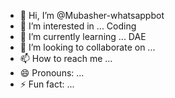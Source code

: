 - 👋 Hi, I’m @Mubasher-whatsappbot
- 👀 I’m interested in ... Coding
- 🌱 I’m currently learning ... DAE
- 💞️ I’m looking to collaborate on ...
- 📫 How to reach me ...
- 😄 Pronouns: ...
- ⚡ Fun fact: ...

<!---
Mubasher-whatsappbot/Mubasher-whatsappbot is a ✨ special ✨ repository because its `README.md` (this file) appears on your GitHub profile.
You can click the Preview link to take a look at your changes.
--->
